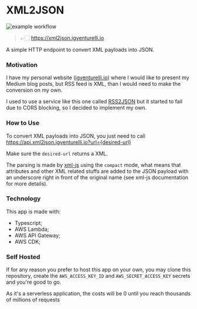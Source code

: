 # XML2JSON
![example workflow](https://github.com/igventurelli/xml2json/actions/workflows/deploy.yml/badge.svg)
> 👉🏻 https://xml2json.igventurelli.io

A simple HTTP endpoint to convert XML payloads into JSON.

### Motivation
I have my personal website ([igventurelli.io](https://igventurelli.io)) where I would like to present my Medium blog posts, but RSS feed is XML, than I would need to make the conversion on my own.

I used to use a service like this one called [RSS2JSON](https://rss2json.com) but it started to fail due to CORS blocking, so I decided to implement my own.

### How to Use
To convert XML payloads into JSON, you just need to call https://api.xml2json.igventurelli.io?url={desired-url}

Make sure the `desired-url` returns a XML.

The parsing is made by [xml-js](https://github.com/nashwaan/xml-js) using the `compact` mode, what means that attributes and other XML related stuffs are added to the JSON payload with an underscore right in front of the original name (see xml-js documentation for more details).

### Technology
This app is made with:
- Typescript;
- AWS Lambda;
- AWS API Gateway;
- AWS CDK;

### Self Hosted
If for any reason you prefer to host this app on your own, you may clone this repository, create the `AWS_ACCESS_KEY_ID` and `AWS_SECRET_ACCESS_KEY` secrets and you're good to go.

As it's a serverless application, the costs will be 0 until you reach thousands of millions of requests